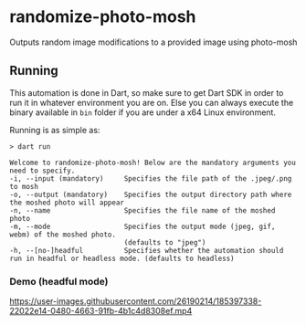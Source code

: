 # randomize-photo-mosh

Outputs random image modifications to a provided image using photo-mosh

## Running

This automation is done in Dart, so make sure to get Dart SDK in order to run it in whatever environment you are on. Else you can always execute the binary available in `bin` folder if you are under a x64 Linux environment.

Running is as simple as:

```
> dart run

Welcome to randomize-photo-mosh! Below are the mandatory arguments you need to specify.
-i, --input (mandatory)     Specifies the file path of the .jpeg/.png to mosh
-o, --output (mandatory)    Specifies the output directory path where the moshed photo will appear
-n, --name                  Specifies the file name of the moshed photo
-m, --mode                  Specifies the output mode (jpeg, gif, webm) of the moshed photo.
                            (defaults to "jpeg")
-h, --[no-]headful          Specifies whether the automation should run in headful or headless mode. (defaults to headless)
```

### Demo (headful mode)

https://user-images.githubusercontent.com/26190214/185397338-22022e14-0480-4663-91fb-4b1c4d8308ef.mp4

